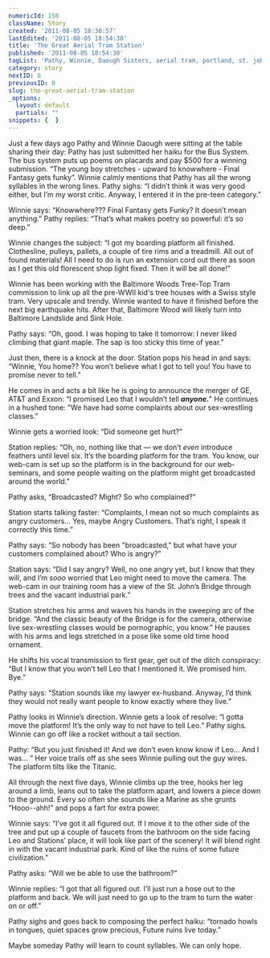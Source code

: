 ```yaml
---
numericId: 158
className: Story
created: '2011-08-05 18:38:57'
lastEdited: '2011-08-05 18:54:38'
title: 'The Great Aerial Tram Station'
published: '2011-08-05 18:54:38'
tagList: 'Pathy, Winnie, Daough Sisters, aerial tram, portland, st. john''s, Leo, Station, Portland''s Malibu'
category: story
nextID: 0
previousID: 0
slug: the-great-aerial-tram-station
_options:
  layout: default
  partials: ""
snippets: {  }
---
```

Just a few days ago Pathy and Winnie Daough were sitting at the table sharing their day: Pathy has just submitted her haiku for the Bus System. The bus system puts up poems on placards and pay $500 for a winning submission. “The young boy stretches - upward to knowwhere - Final Fantasy gets funky”. Winnie calmly mentions that Pathy has all the wrong syllables in the wrong lines. Pathy sighs: “I didn’t think it was very good either, but I’m my worst critic. Anyway, I entered it in the pre-teen category.”

Winnie says: “Knowwhere??? Final Fantasy gets Funky? It doesn’t mean anything.” Pathy replies: “That’s what makes poetry so powerful: it’s so deep.”

Winnie changes the subject: “I got my boarding platform all finished. Clothesline, pulleys, pallets, a couple of tire rims and a treadmill. All out of found materials! All I need to do is run an extension cord out there as soon as I get this old florescent shop light fixed. Then it will be all done!”

Winnie has been working with the Baltimore Woods Tree-Top Tram commission to link up all the pre-WWII kid's tree houses with a Swiss style tram. Very upscale and trendy. Winnie wanted to have it finished before the next big earthquake hits. After that, Baltimore Wood will likely turn into Baltimore Landslide and Sink Hole.

Pathy says: “Oh, good. I was hoping to take it tomorrow: I never liked climbing that giant maple. The sap is too sticky this time of year.”

Just then, there is a knock at the door. Station pops his head in and says: “Winnie, You home?? You won’t believe what I got to tell you! You have to promise never to tell.”

He comes in and acts a bit like he is going to announce the merger of GE, AT&amp;T and Exxon: “I promised Leo that I wouldn’t tell _**anyone.**_" He continues in a hushed tone: "We have had some complaints about our sex-wrestling classes.”

Winnie gets a worried look: “Did someone get hurt?”

Station replies: “Oh, no, nothing like that — we don’t _even_ introduce feathers until level six. It’s the boarding platform for the tram. You know, our web-cam is set up so the platform is in the background for our web-seminars, and some people waiting on the platform might get broadcasted around the world.”

Pathy asks, “Broadcasted? Might? So who complained?”

Station starts talking faster: “Complaints, I mean not so much complaints as angry customers… Yes, maybe Angry Customers. That’s right, I speak it correctly this time.”

Pathy says: “So nobody has been "broadcasted," but what have your customers complained about? Who is angry?”

Station says: “Did I say angry? Well, no one angry yet, but I know that they will, and I’m _sooo_ worried that Leo might need to move the camera. The web-cam in our training room has a view of the St. John’s Bridge through trees and the vacant industrial park.”

Station stretches his arms and waves his hands in the sweeping arc of the bridge. “And the classic beauty of the Bridge is for the camera, otherwise live sex-wrestling classes would be pornographic, you know.” He pauses with his arms and legs stretched in a pose like some old time hood ornament.

He shifts his vocal transmission to first gear, get out of the ditch conspiracy: “But I know that you won’t tell Leo that I mentioned it. We promised him. Bye.”

Pathy says: “Station sounds like my lawyer ex-husband. Anyway, I’d think they would not really want people to know exactly where they live.”

Pathy looks in Winnie’s direction. Winnie gets a look of resolve: “I gotta move the platform! It’s the only way to not have to tell Leo.” Pathy sighs. Winnie can go off like a rocket without a tail section.

Pathy: “But you just finished it! And we don’t even know know if Leo… And I was… ” Her voice trails off as she sees Winnie pulling out the guy wires. The platform tilts like the Titanic.

All through the next five days, Winnie climbs up the tree, hooks her leg around a limb, leans out to take the platform apart, and lowers a piece down to the ground. Every so often she sounds like a Marine as she grunts “Hooo--ahh!” and pops a fart for extra power.

Winnie says: “I’ve got it all figured out. If I move it to the other side of the tree and put up a couple of faucets from the bathroom on the side facing Leo and Stations’ place, it will look like part of the scenery! It will blend right in with the vacant industrial park. Kind of like the ruins of some future civilization.”

Pathy asks: “Will we be able to use the bathroom?”

Winnie replies: “I got that all figured out. I’ll just run a hose out to the platform and back. We will just need to go up to the tram to turn the water on or off.”

Pathy sighs and goes back to composing the perfect haiku: “tornado howls in tongues, quiet spaces grow precious, Future ruins live today.”

Maybe someday Pathy will learn to count syllables. We can only hope.

